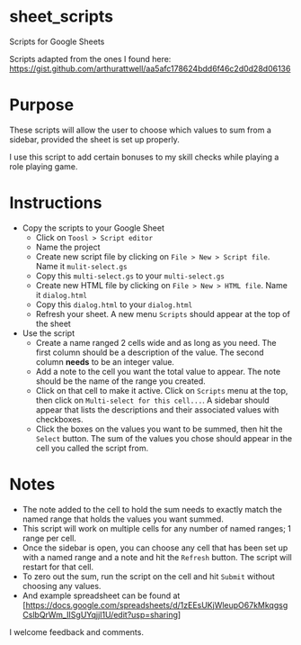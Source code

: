 # sheet_scripts
Scripts for Google Sheets

Scripts adapted from the ones I found here: https://gist.github.com/arthurattwell/aa5afc178624bdd6f46c2d0d28d06136

# Purpose
These scripts will allow the user to choose which values to sum from a sidebar, provided the sheet is set up properly.

I use this script to add certain bonuses to my skill checks while playing a role playing game.

# Instructions
  * Copy the scripts to your Google Sheet
    * Click on `Toosl > Script editor`
    * Name the project
    * Create new script file by clicking on `File > New > Script file`. Name it `mulit-select.gs`
    * Copy this `multi-select.gs` to your `multi-select.gs`
    * Create new HTML file by clicking on `File > New > HTML file`. Name it `dialog.html`
    * Copy this `dialog.html` to your `dialog.html`
    * Refresh your sheet. A new menu `Scripts` should appear at the top of the sheet
  * Use the script
    * Create a name ranged 2 cells wide and as long as you need. The first column should be a description of the value. The second column __needs__ to be an integer value.
    * Add a note to the cell you want the total value to appear. The note should be the name of the range you created.
    * Click on that cell to make it active. Click on `Scripts` menu at the top, then click on `Multi-select for this cell...`. A sidebar should appear that lists the descriptions and their associated values with checkboxes.
    * Click the boxes on the values you want to be summed, then hit the `Select` button. The sum of the values you chose should appear in the cell you called the script from.
    
# Notes
  * The note added to the cell to hold the sum needs to exactly match the named range that holds the values you want summed.
  * This script will work on multiple cells for any number of named ranges; 1 range per cell. 
  * Once the sidebar is open, you can choose any cell that has been set up with a named range and a note and hit the `Refresh` button. The script will restart for that cell.
  * To zero out the sum, run the script on the cell and hit `Submit` without choosing any values.
  * And example spreadsheet can be found at [https://docs.google.com/spreadsheets/d/1zEEsUKjWleupO67kMkqgsgCslbQrWm_IISgUYqjjI1U/edit?usp=sharing]
  
  I welcome feedback and comments.
